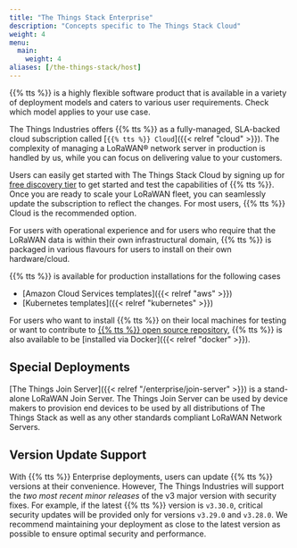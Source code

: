 ```yaml
---
title: "The Things Stack Enterprise"
description: "Concepts specific to The Things Stack Cloud"
weight: 4
menu:
  main:
    weight: 4
aliases: [/the-things-stack/host]
---
```


{{% tts %}} is a highly flexible software product that is available in a variety of deployment models and caters to various user requirements. Check which model applies to your use case.

<!--more-->

The Things Industries offers {{% tts %}} as a fully-managed, SLA-backed cloud subscription called [`{{% tts %}} Cloud`]({{< relref "cloud" >}}). The complexity of managing a LoRaWAN® network server in production is handled by us, while you can focus on delivering value to your customers.

Users can easily get started with The Things Stack Cloud by signing up for [free discovery tier](https://www.thethingsindustries.com/stack/plans/) to get started and test the capabilities of {{% tts %}}. Once you are ready to scale your LoRaWAN fleet, you can seamlessly update the subscription to reflect the changes. For most users, {{% tts %}} Cloud is the recommended option.

For users with operational experience and for users who require that the LoRaWAN data is within their own infrastructural domain, {{% tts %}} is packaged in various flavours for users to install on their own hardware/cloud.

{{% tts %}} is available for production installations for the following cases

- [Amazon Cloud Services templates]({{< relref "aws" >}})
- [Kubernetes templates]({{< relref "kubernetes" >}})

For users who want to install {{% tts %}} on their local machines for testing or want to contribute to [{{% tts %}} open source repository](https://github.com/TheThingsNetwork/lorawan-stack), {{% tts %}} is also available to be [installed via Docker]({{< relref "docker" >}}).

## Special Deployments

[The Things Join Server]({{< relref "/enterprise/join-server" >}}) is a stand-alone LoRaWAN Join Server. The Things Join Server can be used by device makers to provision end devices to be used by all distributions of The Things Stack as well as any other standards compliant LoRaWAN Network Servers.

## Version Update Support

With {{% tts %}} Enterprise deployments, users can update {{% tts %}} versions at their convenience.
However, The Things Industries will support the _two most recent minor releases_ of the v3 major version with security fixes. For example, if the latest {{% tts %}} version is `v3.30.0`, critical security updates will be provided only for versions `v3.29.0` and `v3.28.0`. We recommend maintaining your deployment as close to the latest version as possible to ensure optimal security and performance.
